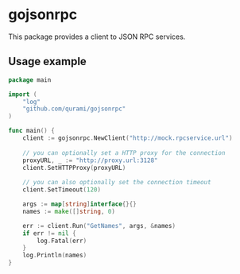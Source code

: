 # gojsonrpc

This package provides a client to JSON RPC services.

## Usage example

```go
package main

import (
	"log"
	"github.com/qurami/gojsonrpc"
)

func main() {
	client := gojsonrpc.NewClient("http://mock.rpcservice.url")
	
	// you can optionally set a HTTP proxy for the connection
	proxyURL, _ := "http://proxy.url:3128"
	client.SetHTTPProxy(proxyURL)
	
	// you can also optionally set the connection timeout
	client.SetTimeout(120)

	args := map[string]interface{}{}
	names := make([]string, 0)

	err := client.Run("GetNames", args, &names)
	if err != nil {
		log.Fatal(err)
	}
	log.Println(names)
}
```
